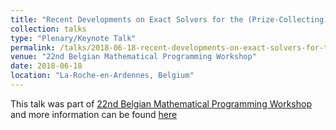 ```yaml
---
title: "Recent Developments on Exact Solvers for the (Prize-Collecting) Steiner Tree Problem"
collection: talks
type: "Plenary/Keynote Talk"
permalink: /talks/2018-06-18-recent-developments-on-exact-solvers-for-the-(prize-collecting)-steiner-tree-problem
venue: "22nd Belgian Mathematical Programming Workshop"
date: 2018-06-18
location: "La-Roche-en-Ardennes, Belgium"
---
```


This talk was part of [22nd Belgian Mathematical Programming Workshop](http://comex.ulb.ac.be/?page_id=103) and more information can be found [here]({{site.url}}/docs/slides/COMEX_Ljubic_Full.pdf)
